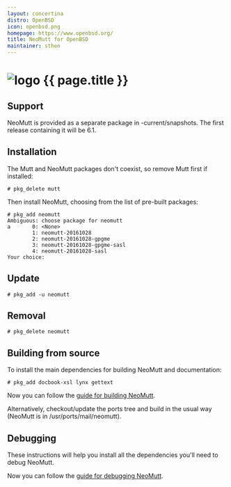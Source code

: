 ```yaml
---
layout: concertina
distro: OpenBSD
icon: openbsd.png
homepage: https://www.openbsd.org/
title: NeoMutt for OpenBSD
maintainer: sthen
---
```


# ![logo](/images/distros/{{page.icon}}) {{ page.title }}

## Support <a id="support"></a>

NeoMutt is provided as a separate package in -current/snapshots. The first
release containing it will be 6.1.

## Installation <a id="install"></a>

The Mutt and NeoMutt packages don't coexist, so remove Mutt first if installed:

```
# pkg_delete mutt
```

Then install NeoMutt, choosing from the list of pre-built packages:

```
# pkg_add neomutt
Ambiguous: choose package for neomutt
a       0: <None>
        1: neomutt-20161028
        2: neomutt-20161028-gpgme
        3: neomutt-20161028-gpgme-sasl
        4: neomutt-20161028-sasl
Your choice:
```

## Update <a id="update"></a>

```
# pkg_add -u neomutt
```

## Removal <a id="remove"></a>

```
# pkg_delete neomutt
```

## Building from source <a id="build"></a>

To install the main dependencies for building NeoMutt and documentation:

```
# pkg_add docbook-xsl lynx gettext
```

Now you can follow the [guide for building NeoMutt](/dev/build).

Alternatively, checkout/update the ports tree and build in the usual way
(NeoMutt is in /usr/ports/mail/neomutt).

## Debugging <a id="debug"></a>

These instructions will help you install all the dependencies you'll need to
debug NeoMutt.

Now you can follow the [guide for debugging NeoMutt](../dev/build/debug).

